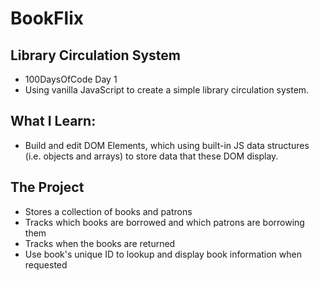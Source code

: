 # BookFlix
## Library Circulation System
- 100DaysOfCode Day 1
- Using vanilla JavaScript to create a simple library circulation system.

## What I Learn:
- Build and edit DOM Elements, which using built-in JS data structures (i.e. objects and arrays) to store data that these DOM display.

## The Project
- Stores a collection of books and patrons
- Tracks which books are borrowed and which patrons are borrowing them
- Tracks when the books are returned
- Use book's unique ID to lookup and display book information when requested

